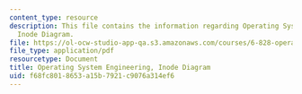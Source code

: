 ```yaml
---
content_type: resource
description: This file contains the information regarding Operating System Engineering,
  Inode Diagram.
file: https://ol-ocw-studio-app-qa.s3.amazonaws.com/courses/6-828-operating-system-engineering-fall-2012/f68fc8018653a15b7921c9076a314ef6_MIT6_828F12_inode.pdf
file_type: application/pdf
resourcetype: Document
title: Operating System Engineering, Inode Diagram
uid: f68fc801-8653-a15b-7921-c9076a314ef6
---
```

